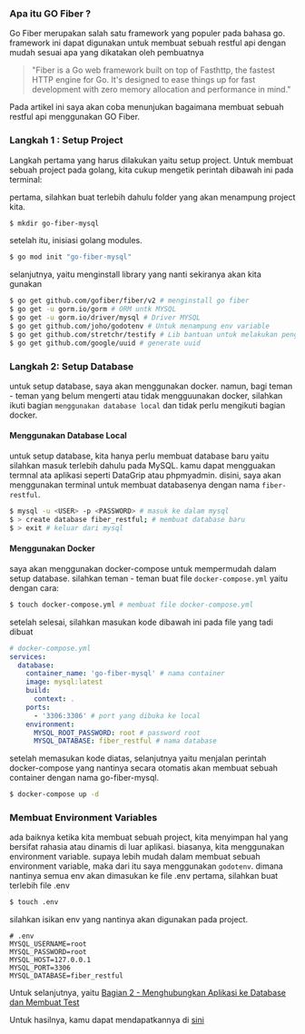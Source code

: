 ### Apa itu GO Fiber ?
Go Fiber merupakan salah satu framework yang populer pada bahasa go. framework ini dapat digunakan untuk membuat sebuah restful api dengan mudah sesuai apa yang dikatakan oleh pembuatnya

> "Fiber is a Go web framework built on top of Fasthttp, the fastest HTTP engine for Go. It's designed to ease things up for fast development with zero memory allocation and performance in mind."

Pada artikel ini saya akan coba menunjukan bagaimana membuat sebuah restful api menggunakan GO Fiber.

### Langkah 1 : Setup Project
Langkah pertama yang harus dilakukan yaitu setup project. Untuk membuat sebuah project pada golang, kita cukup mengetik perintah dibawah ini pada terminal:

pertama, silahkan buat terlebih dahulu folder yang akan menampung project kita.
```bash
$ mkdir go-fiber-mysql
```

setelah itu, inisiasi golang modules.
```bash
$ go mod init "go-fiber-mysql"
```

selanjutnya, yaitu menginstall library yang nanti sekiranya akan kita gunakan

```bash
$ go get github.com/gofiber/fiber/v2 # menginstall go fiber
$ go get -u gorm.io/gorm # ORM untk MYSQL
$ go get -u gorm.io/driver/mysql # Driver MYSQL
$ go get github.com/joho/godotenv # Untuk menampung env variable
$ go get github.com/stretchr/testify # Lib bantuan untuk melakukan pengetesan
$ go get github.com/google/uuid # generate uuid
```

### Langkah 2: Setup Database
untuk setup database, saya akan menggunakan docker. namun, bagi teman - teman yang belum mengerti atau tidak mengguunakan docker, silahkan ikuti bagian `menggunakan database local` dan tidak perlu mengikuti bagian docker.

#### Menggunakan Database Local
untuk setup database, kita hanya perlu membuat database baru yaitu silahkan masuk terlebih dahulu pada MySQL. kamu dapat mengguakan termnal ata aplikasi seperti DataGrip atau phpmyadmin. disini, saya akan menggunakan terminal untuk membuat databasenya dengan nama `fiber-restful`.
```bash
$ mysql -u <USER> -p <PASSWORD> # masuk ke dalam mysql
$ > create database fiber_restful; # membuat database baru
$ > exit # keluar dari mysql
```

#### Menggunakan Docker
saya akan menggunakan docker-compose untuk mempermudah dalam setup database. silahkan teman - teman buat file `docker-compose.yml` yaitu dengan cara:

```bash
$ touch docker-compose.yml # membuat file docker-compose.yml
```

setelah selesai, silahkan masukan kode dibawah ini pada file yang tadi dibuat
```yml
# docker-compose.yml
services:
  database:
    container_name: 'go-fiber-mysql' # nama container
    image: mysql:latest
    build:
      context: .
    ports:
      - '3306:3306' # port yang dibuka ke local
    environment:
      MYSQL_ROOT_PASSWORD: root # password root
      MYSQL_DATABASE: fiber_restful # nama database
```

setelah memasukan kode diatas, selanjutnya yaitu menjalan perintah docker-compose yang nantinya secara otomatis akan membuat sebuah container dengan nama go-fiber-mysql.
```bash
$ docker-compose up -d
```


### Membuat Environment Variables
ada baiknya ketika kita membuat sebuah project, kita menyimpan hal yang bersifat rahasia atau dinamis di luar aplikasi. biasanya, kita menggunakan environment variable. supaya lebih mudah dalam membuat sebuah environment variable, maka dari itu saya menggunakan `godotenv`. dimana nantinya semua env akan dimasukan ke file 
.env
pertama, silahkan buat terlebih file .env
```bash
$ touch .env
```

silahkan isikan env yang nantinya akan digunakan pada project.
```env
# .env
MYSQL_USERNAME=root
MYSQL_PASSWORD=root
MYSQL_HOST=127.0.0.1
MYSQL_PORT=3306
MYSQL_DATABASE=fiber_restful
```


Untuk selanjutnya, yaitu [Bagian 2 - Menghubungkan Aplikasi ke Database dan Membuat Test](https://blog.mohamadrishwan.me/article/62fbfd14-fbb4-4d61-895c-5c8dac1ae9cb)

Untuk hasilnya, kamu dapat mendapatkannya di [sini](https://github.com/radenrishwan/go-fiber-mysql)